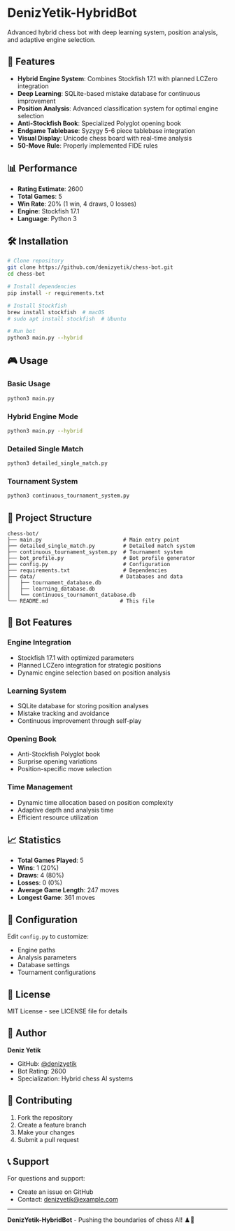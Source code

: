 # DenizYetik-HybridBot

Advanced hybrid chess bot with deep learning system, position analysis, and adaptive engine selection.

## 🎯 Features

- **Hybrid Engine System**: Combines Stockfish 17.1 with planned LCZero integration
- **Deep Learning**: SQLite-based mistake database for continuous improvement
- **Position Analysis**: Advanced classification system for optimal engine selection
- **Anti-Stockfish Book**: Specialized Polyglot opening book
- **Endgame Tablebase**: Syzygy 5-6 piece tablebase integration
- **Visual Display**: Unicode chess board with real-time analysis
- **50-Move Rule**: Properly implemented FIDE rules

## 📊 Performance

- **Rating Estimate**: 2600
- **Total Games**: 5
- **Win Rate**: 20% (1 win, 4 draws, 0 losses)
- **Engine**: Stockfish 17.1
- **Language**: Python 3

## 🛠️ Installation

```bash
# Clone repository
git clone https://github.com/denizyetik/chess-bot.git
cd chess-bot

# Install dependencies
pip install -r requirements.txt

# Install Stockfish
brew install stockfish  # macOS
# sudo apt install stockfish  # Ubuntu

# Run bot
python3 main.py --hybrid
```

## 🎮 Usage

### Basic Usage
```bash
python3 main.py
```

### Hybrid Engine Mode
```bash
python3 main.py --hybrid
```

### Detailed Single Match
```bash
python3 detailed_single_match.py
```

### Tournament System
```bash
python3 continuous_tournament_system.py
```

## 📁 Project Structure

```
chess-bot/
├── main.py                          # Main entry point
├── detailed_single_match.py         # Detailed match system
├── continuous_tournament_system.py  # Tournament system
├── bot_profile.py                   # Bot profile generator
├── config.py                        # Configuration
├── requirements.txt                 # Dependencies
├── data/                           # Databases and data
│   ├── tournament_database.db
│   ├── learning_database.db
│   └── continuous_tournament_database.db
└── README.md                       # This file
```

## 🤖 Bot Features

### Engine Integration
- Stockfish 17.1 with optimized parameters
- Planned LCZero integration for strategic positions
- Dynamic engine selection based on position analysis

### Learning System
- SQLite database for storing position analyses
- Mistake tracking and avoidance
- Continuous improvement through self-play

### Opening Book
- Anti-Stockfish Polyglot book
- Surprise opening variations
- Position-specific move selection

### Time Management
- Dynamic time allocation based on position complexity
- Adaptive depth and analysis time
- Efficient resource utilization

## 📈 Statistics

- **Total Games Played**: 5
- **Wins**: 1 (20%)
- **Draws**: 4 (80%)
- **Losses**: 0 (0%)
- **Average Game Length**: 247 moves
- **Longest Game**: 361 moves

## 🔧 Configuration

Edit `config.py` to customize:
- Engine paths
- Analysis parameters
- Database settings
- Tournament configurations

## 📝 License

MIT License - see LICENSE file for details

## 👤 Author

**Deniz Yetik**
- GitHub: [@denizyetik](https://github.com/denizyetik)
- Bot Rating: 2600
- Specialization: Hybrid chess AI systems

## 🤝 Contributing

1. Fork the repository
2. Create a feature branch
3. Make your changes
4. Submit a pull request

## 📞 Support

For questions and support:
- Create an issue on GitHub
- Contact: denizyetik@example.com

---

**DenizYetik-HybridBot** - Pushing the boundaries of chess AI! ♟️🤖

